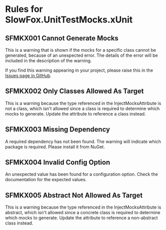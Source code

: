 ﻿# Rules for SlowFox.UnitTestMocks.xUnit

## SFMKX001 Cannot Generate Mocks

This is a warning that is shown if the mocks for a specific class cannot be generated, because of an unexpected error.  The details of the error will be included in the description of the warning.

If you find this warning appearing in your project, please raise this in the [Issues page in GitHub](https://github.com/Bungalow64/SlowFox/issues).

## SFMKX002 Only Classes Allowed As Target

This is a warning because the type referenced in the InjectMocksAttribute is not a class, which isn't allowed since a class is required to determine which mocks to generate.  Update the attribute to reference a class instead.

## SFMKX003 Missing Dependency

A required dependency has not been found.  The warning will indicate which package is required.  Please install it from NuGet.

## SFMKX004 Invalid Config Option

An unexpected value has been found for a configuration option.  Check the documentation for the expected values.

## SFMKX005 Abstract Not Allowed As Target

This is a warning because the type referenced in the InjectMocksAttribute is abstract, which isn't allowed since a concrete class is required to determine which mocks to generate.  Update the attribute to reference a non-abstract class instead.
